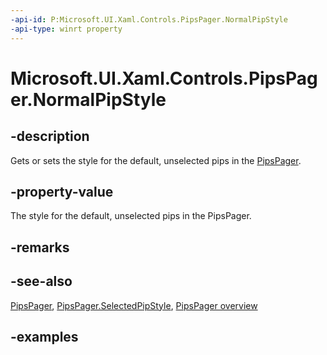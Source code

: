 ```yaml
---
-api-id: P:Microsoft.UI.Xaml.Controls.PipsPager.NormalPipStyle
-api-type: winrt property
---
```


# Microsoft.UI.Xaml.Controls.PipsPager.NormalPipStyle

<!--
public Windows.UI.Xaml.Style NormalPipStyle { get; set; }
-->

## -description

Gets or sets the style for the default, unselected pips in the [PipsPager](pipspager.md).

## -property-value

The style for the default, unselected pips in the PipsPager.

## -remarks

## -see-also

[PipsPager](pipspager.md), [PipsPager.SelectedPipStyle](pipspager_selectedpipstyle.md), [PipsPager overview](/windows/apps/design/controls/pipspager)

## -examples

